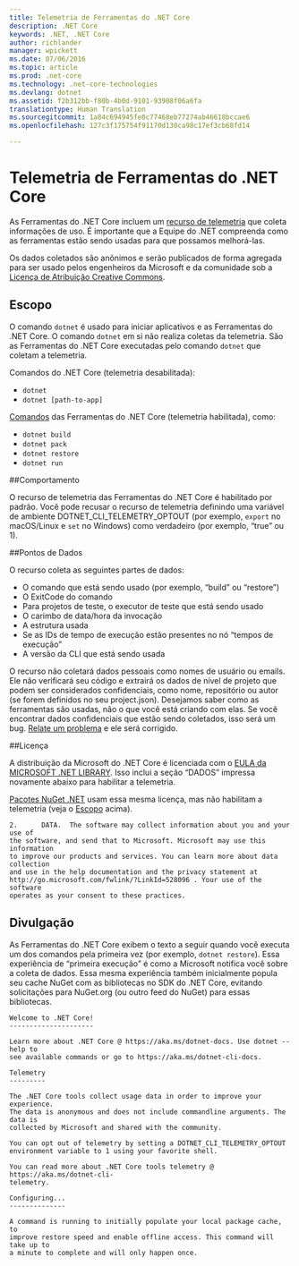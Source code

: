 ```yaml
---
title: Telemetria de Ferramentas do .NET Core
description: .NET Core
keywords: .NET, .NET Core
author: richlander
manager: wpickett
ms.date: 07/06/2016
ms.topic: article
ms.prod: .net-core
ms.technology: .net-core-technologies
ms.devlang: dotnet
ms.assetid: f2b312bb-f80b-4b0d-9101-93908f06a6fa
translationtype: Human Translation
ms.sourcegitcommit: 1a84c694945fe0c77468eb77274ab46618bccae6
ms.openlocfilehash: 127c3f175754f91170d130ca98c17ef3cb68fd14

---
```


# <a name="net-core-tools-telemetry"></a>Telemetria de Ferramentas do .NET Core

As Ferramentas do .NET Core incluem um [recurso de telemetria](https://github.com/dotnet/cli/pull/2145) que coleta informações de uso. É importante que a Equipe do .NET compreenda como as ferramentas estão sendo usadas para que possamos melhorá-las.

Os dados coletados são anônimos e serão publicados de forma agregada para ser usado pelos engenheiros da Microsoft e da comunidade sob a [Licença de Atribuição Creative Commons](https://creativecommons.org/licenses/by/4.0/).

## <a name="scope"></a>Escopo

O comando `dotnet` é usado para iniciar aplicativos e as Ferramentas do .NET Core. O comando `dotnet` em si não realiza coletas da telemetria. São as Ferramentas do .NET Core executadas pelo comando `dotnet` que coletam a telemetria.

Comandos do .NET Core (telemetria desabilitada):

- `dotnet`
- `dotnet [path-to-app]`

[Comandos](index.md) das Ferramentas do .NET Core (telemetria habilitada), como:

- `dotnet build`
- `dotnet pack`
- `dotnet restore`
- `dotnet run`

##<a name="behavior"></a>Comportamento

O recurso de telemetria das Ferramentas do .NET Core é habilitado por padrão. Você pode recusar o recurso de telemetria definindo uma variável de ambiente DOTNET_CLI_TELEMETRY_OPTOUT (por exemplo, `export` no macOS/Linux e `set` no Windows) como verdadeiro (por exemplo, “true” ou 1).

##<a name="data-points"></a>Pontos de Dados

O recurso coleta as seguintes partes de dados:

- O comando que está sendo usado (por exemplo, “build” ou “restore”)
- O ExitCode do comando
- Para projetos de teste, o executor de teste que está sendo usado
- O carimbo de data/hora da invocação
- A estrutura usada
- Se as IDs de tempo de execução estão presentes no nó “tempos de execução”
- A versão da CLI que está sendo usada

O recurso não coletará dados pessoais como nomes de usuário ou emails. Ele não verificará seu código e extrairá os dados de nível de projeto que podem ser considerados confidenciais, como nome, repositório ou autor (se forem definidos no seu project.json). Desejamos saber como as ferramentas são usadas, não o que você está criando com elas. Se você encontrar dados confidenciais que estão sendo coletados, isso será um bug. [Relate um problema](https://github.com/dotnet/cli/issues) e ele será corrigido.

##<a name="license"></a>Licença

A distribuição da Microsoft do .NET Core é licenciada com o [EULA da MICROSOFT .NET LIBRARY](https://aka.ms/dotnet-core-eula). Isso inclui a seção “DADOS” impressa novamente abaixo para habilitar a telemetria.

[Pacotes NuGet .NET](https://www.nuget.org/profiles/dotnetframework) usam essa mesma licença, mas não habilitam a telemetria (veja o [Escopo](#scope) acima).

```text
2.      DATA.  The software may collect information about you and your use of
the software, and send that to Microsoft. Microsoft may use this information
to improve our products and services. You can learn more about data collection
and use in the help documentation and the privacy statement at
http://go.microsoft.com/fwlink/?LinkId=528096 . Your use of the software
operates as your consent to these practices.
```

## <a name="disclosure"></a>Divulgação

As Ferramentas do .NET Core exibem o texto a seguir quando você executa um dos comandos pela primeira vez (por exemplo, `dotnet restore`). Essa experiência de “primeira execução” é como a Microsoft notifica você sobre a coleta de dados. Essa mesma experiência também inicialmente popula seu cache NuGet com as bibliotecas no SDK do .NET Core, evitando solicitações para NuGet.org (ou outro feed do NuGet) para essas bibliotecas.

```text
Welcome to .NET Core!
---------------------

Learn more about .NET Core @ https://aka.ms/dotnet-docs. Use dotnet --help to
see available commands or go to https://aka.ms/dotnet-cli-docs.

Telemetry
---------

The .NET Core tools collect usage data in order to improve your experience.
The data is anonymous and does not include commandline arguments. The data is
collected by Microsoft and shared with the community.

You can opt out of telemetry by setting a DOTNET_CLI_TELEMETRY_OPTOUT
environment variable to 1 using your favorite shell.

You can read more about .NET Core tools telemetry @ https://aka.ms/dotnet-cli-
telemetry.

Configuring...
--------------

A command is running to initially populate your local package cache, to
improve restore speed and enable offline access. This command will take up to
a minute to complete and will only happen once. 
```



<!--HONumber=Nov16_HO3-->


